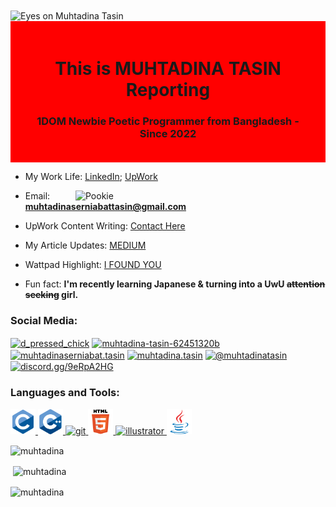 <img align="center" alt="Eyes on Muhtadina Tasin" width="1000" src="https://github.com/Muhtadina/muhtadina/assets/116006207/370781c9-84ff-4a89-bbaf-f931166356ac">
<div style="background-color: #FF0000; padding: 20px;">
<h1 align="center">This is MUHTADINA TASIN Reporting</h1>
<h3 align="center">1DOM Newbie Poetic Programmer from Bangladesh - Since 2022</h3>
</div>

- My Work Life: [LinkedIn](muhtadina-tasin-62451320b); [UpWork](https://www.upwork.com/freelancers/~015bc5e4ea22de7ac6?mp_source=share)

<img align="right" alt="Pookie" width="400" src="https://github.com/Muhtadina/muhtadina/assets/116006207/789d307e-b699-4dd5-974d-c98eca2b55e6">

- Email: **muhtadinaserniabattasin@gmail.com** 

- UpWork Content Writing: [Contact Here](https://www.upwork.com/freelancers/~015bc5e4ea22de7ac6?mp_source=share)

- My Article Updates: [MEDIUM](https://medium.com/@muhtadinatasin)

- Wattpad Highlight: [I FOUND YOU](https://www.wattpad.com/story/240618128-i-found-you)

- Fun fact: **I'm recently learning Japanese & turning into a UwU ~~attention seeking~~ girl.**

<!-- ### Blogs posts -->
<!-- BLOG-POST-LIST:START -->
<!-- BLOG-POST-LIST:END -->

<h3 align="left">Social Media:</h3>
<p align="left">
<a href="https://twitter.com/d_pressed_chick" target="blank"><img align="center" src="https://raw.githubusercontent.com/rahuldkjain/github-profile-readme-generator/master/src/images/icons/Social/twitter.svg" alt="d_pressed_chick" height="30" width="40" /></a>
<a href="https://linkedin.com/in/muhtadina-tasin-62451320b" target="blank"><img align="center" src="https://raw.githubusercontent.com/rahuldkjain/github-profile-readme-generator/master/src/images/icons/Social/linked-in-alt.svg" alt="muhtadina-tasin-62451320b" height="30" width="40" /></a>
<a href="https://fb.com/muhtadinaserniabat.tasin" target="blank"><img align="center" src="https://raw.githubusercontent.com/rahuldkjain/github-profile-readme-generator/master/src/images/icons/Social/facebook.svg" alt="muhtadinaserniabat.tasin" height="30" width="40" /></a>
<a href="https://instagram.com/muhtadina.tasin" target="blank"><img align="center" src="https://raw.githubusercontent.com/rahuldkjain/github-profile-readme-generator/master/src/images/icons/Social/instagram.svg" alt="muhtadina.tasin" height="30" width="40" /></a>
<a href="https://medium.com/@muhtadinatasin" target="blank"><img align="center" src="https://raw.githubusercontent.com/rahuldkjain/github-profile-readme-generator/master/src/images/icons/Social/medium.svg" alt="@muhtadinatasin" height="30" width="40" /></a>
<a href="https://discord.gg/discord.gg/9eRpA2HG" target="blank"><img align="center" src="https://raw.githubusercontent.com/rahuldkjain/github-profile-readme-generator/master/src/images/icons/Social/discord.svg" alt="discord.gg/9eRpA2HG" height="30" width="40" /></a>
</p>

<h3 align="left">Languages and Tools:</h3>
<p align="left"> <a href="https://www.cprogramming.com/" target="_blank" rel="noreferrer"> <img src="https://raw.githubusercontent.com/devicons/devicon/master/icons/c/c-original.svg" alt="c" width="40" height="40"/> </a> <a href="https://www.w3schools.com/cpp/" target="_blank" rel="noreferrer"> <img src="https://raw.githubusercontent.com/devicons/devicon/master/icons/cplusplus/cplusplus-original.svg" alt="cplusplus" width="40" height="40"/> </a> <a href="https://git-scm.com/" target="_blank" rel="noreferrer"> <img src="https://www.vectorlogo.zone/logos/git-scm/git-scm-icon.svg" alt="git" width="40" height="40"/> </a> <a href="https://www.w3.org/html/" target="_blank" rel="noreferrer"> <img src="https://raw.githubusercontent.com/devicons/devicon/master/icons/html5/html5-original-wordmark.svg" alt="html5" width="40" height="40"/> </a> <a href="https://www.adobe.com/in/products/illustrator.html" target="_blank" rel="noreferrer"> <img src="https://www.vectorlogo.zone/logos/adobe_illustrator/adobe_illustrator-icon.svg" alt="illustrator" width="40" height="40"/> </a> <a href="https://www.java.com" target="_blank" rel="noreferrer"> <img src="https://raw.githubusercontent.com/devicons/devicon/master/icons/java/java-original.svg" alt="java" width="40" height="40"/> </a> </p>

<p> </p>

<p><img align="center" src="https://github-readme-stats.vercel.app/api/top-langs?username=muhtadina&show_icons=true&locale=en&layout=compact" alt="muhtadina" /></p>

<p>&nbsp;<img align="center" src="https://github-readme-stats.vercel.app/api?username=muhtadina&show_icons=true&locale=en" alt="muhtadina" /></p>

<p><img align="center" src="https://github-readme-streak-stats.herokuapp.com/?user=muhtadina&" alt="muhtadina" /></p>
